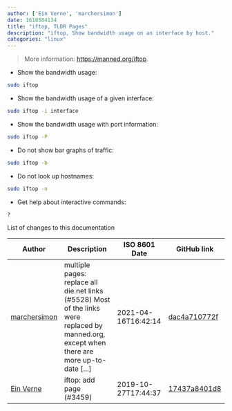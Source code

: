 ```yaml
---
author: ['Ein Verne', 'marchersimon']
date: 1618584134
title: "iftop, TLDR Pages"
description: "iftop, Show bandwidth usage on an interface by host."
categories: "linux"
---
```

> More information: <https://manned.org/iftop>.

- Show the bandwidth usage:

```bash
sudo iftop
```

- Show the bandwidth usage of a given interface:

```bash
sudo iftop -i interface
```

- Show the bandwidth usage with port information:

```bash
sudo iftop -P
```

- Do not show bar graphs of traffic:

```bash
sudo iftop -b
```

- Do not look up hostnames:

```bash
sudo iftop -n
```

- Get help about interactive commands:

```bash
?
```
List of changes to this documentation


Author | Description | ISO 8601 Date | GitHub link
------|-----|-----|-----
[marchersimon](mailto:50295997+marchersimon@users.noreply.github.com) | multiple pages: replace all die.net links (#5528) Most of the links were replaced by manned.org, except when there are more up-to-date [...] | 2021-04-16T16:42:14 | [dac4a710772f](https://github.com/tldr-pages/tldr/commit/dac4a710772f9adef5b9883172fb30ed2416c0eb)
[Ein Verne](mailto:einverne@gmail.com) | iftop: add page (#3459) | 2019-10-27T17:44:37 | [17437a8401d8](https://github.com/tldr-pages/tldr/commit/17437a8401d87f2853ecc32841ce88e318d99006)

